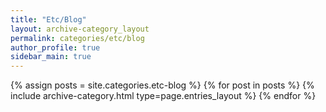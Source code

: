 ```yaml
---
title: "Etc/Blog"
layout: archive-category_layout
permalink: categories/etc/blog
author_profile: true
sidebar_main: true
---
```



{% assign posts = site.categories.etc-blog %}
{% for post in posts %} {% include archive-category.html type=page.entries_layout %} {% endfor %}